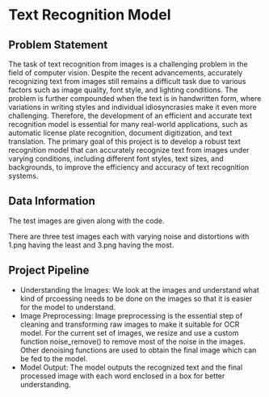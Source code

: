 # Text Recognition Model
## Problem Statement
The task of text recognition from images is a challenging problem in the field of computer vision. Despite the recent advancements, accurately recognizing text from images still remains a difficult task due to various factors such as image quality, font style, and lighting conditions. The problem is further compounded when the text is in handwritten form, where variations in writing styles and individual idiosyncrasies make it even more challenging. Therefore, the development of an efficient and accurate text recognition model is essential for many real-world applications, such as automatic license plate recognition, document digitization, and text translation. The primary goal of this project is to develop a robust text recognition model that can accurately recognize text from images under varying conditions, including different font styles, text sizes, and backgrounds, to improve the efficiency and accuracy of text recognition systems.
## Data Information
The test images are given along with the code.

There are three test images each with varying noise and distortions with 1.png having the least and 3.png having the most.
## Project Pipeline
* Understanding the Images: We look at the images and understand what kind of prcoessing needs to be done on the images so that it is easier for the model to understand.
* Image Preprocessing: Image preprocessing is the essential step of cleaning and transforming raw images to make it suitable for OCR model. For the current set of images, we resize and use a custom function noise_remove() to remove most of the noise in the images. Other denoising functions are used to obtain the final image which can be fed to the model.
* Model Output: The model outputs the recognized text and the final processed image with each word enclosed in a box for better understanding.
